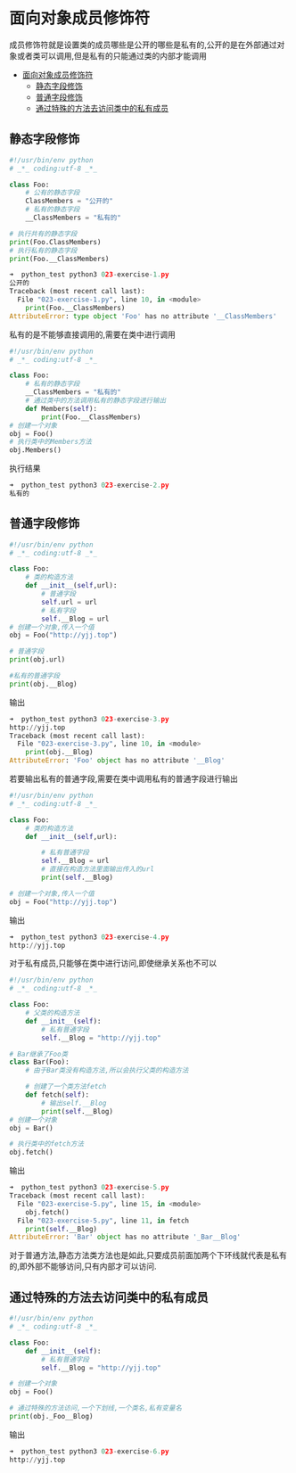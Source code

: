 # 面向对象成员修饰符

成员修饰符就是设置类的成员哪些是公开的哪些是私有的,公开的是在外部通过对象或者类可以调用,但是私有的只能通过类的内部才能调用

<!-- TOC -->

- [面向对象成员修饰符](#面向对象成员修饰符)
    - [静态字段修饰](#静态字段修饰)
    - [普通字段修饰](#普通字段修饰)
    - [通过特殊的方法去访问类中的私有成员](#通过特殊的方法去访问类中的私有成员)

<!-- /TOC -->

## 静态字段修饰

```python
#!/usr/bin/env python
# _*_ coding:utf-8 _*_

class Foo:
    # 公有的静态字段
    ClassMembers = "公开的"
    # 私有的静态字段
    __ClassMembers = "私有的"

# 执行共有的静态字段
print(Foo.ClassMembers)
# 执行私有的静态字段
print(Foo.__ClassMembers)
```

```python
➜  python_test python3 023-exercise-1.py
公开的
Traceback (most recent call last):
  File "023-exercise-1.py", line 10, in <module>
    print(Foo.__ClassMembers)
AttributeError: type object 'Foo' has no attribute '__ClassMembers'
```

私有的是不能够直接调用的,需要在类中进行调用

```python
#!/usr/bin/env python
# _*_ coding:utf-8 _*_

class Foo:
    # 私有的静态字段
    __ClassMembers = "私有的"
    # 通过类中的方法调用私有的静态字段进行输出
    def Members(self):
        print(Foo.__ClassMembers)
# 创建一个对象
obj = Foo()
# 执行类中的Members方法
obj.Members()
```

执行结果

```python
➜  python_test python3 023-exercise-2.py
私有的
```

## 普通字段修饰

```python
#!/usr/bin/env python
# _*_ coding:utf-8 _*_

class Foo:
    # 类的构造方法
    def __init__(self,url):
        # 普通字段
        self.url = url
        # 私有字段
        self.__Blog = url
# 创建一个对象,传入一个值
obj = Foo("http://yjj.top")

# 普通字段
print(obj.url)

#私有的普通字段
print(obj.__Blog)
```

输出

```python
➜  python_test python3 023-exercise-3.py
http://yjj.top
Traceback (most recent call last):
  File "023-exercise-3.py", line 10, in <module>
    print(obj.__Blog)
AttributeError: 'Foo' object has no attribute '__Blog'
```

若要输出私有的普通字段,需要在类中调用私有的普通字段进行输出

```python
#!/usr/bin/env python
# _*_ coding:utf-8 _*_

class Foo:
    # 类的构造方法
    def __init__(self,url):

        # 私有普通字段
        self.__Blog = url
        # 直接在构造方法里面输出传入的url
        print(self.__Blog)

# 创建一个对象,传入一个值
obj = Foo("http://yjj.top")
```

输出

```python
➜  python_test python3 023-exercise-4.py
http://yjj.top
```

对于私有成员,只能够在类中进行访问,即使继承关系也不可以

```python
#!/usr/bin/env python
# _*_ coding:utf-8 _*_

class Foo:
    # 父类的构造方法
    def __init__(self):
        # 私有普通字段
        self.__Blog = "http://yjj.top"

# Bar继承了Foo类
class Bar(Foo):
    # 由于Bar类没有构造方法,所以会执行父类的构造方法

    # 创建了一个类方法fetch
    def fetch(self):
        # 输出self.__Blog
        print(self.__Blog)
# 创建一个对象
obj = Bar()

# 执行类中的fetch方法
obj.fetch()
```

输出

```python
➜  python_test python3 023-exercise-5.py
Traceback (most recent call last):
  File "023-exercise-5.py", line 15, in <module>
    obj.fetch()
  File "023-exercise-5.py", line 11, in fetch
    print(self.__Blog)
AttributeError: 'Bar' object has no attribute '_Bar__Blog'
```

对于普通方法,静态方法类方法也是如此,只要成员前面加两个下环线就代表是私有的,即外部不能够访问,只有内部才可以访问.

## 通过特殊的方法去访问类中的私有成员

```python
#!/usr/bin/env python
# _*_ coding:utf-8 _*_

class Foo:
    def __init__(self):
        # 私有普通字段
        self.__Blog = "http://yjj.top"

# 创建一个对象
obj = Foo()

# 通过特殊的方法访问,一个下划线,一个类名,私有变量名
print(obj._Foo__Blog)
```

输出

```python
➜  python_test python3 023-exercise-6.py
http://yjj.top
```
